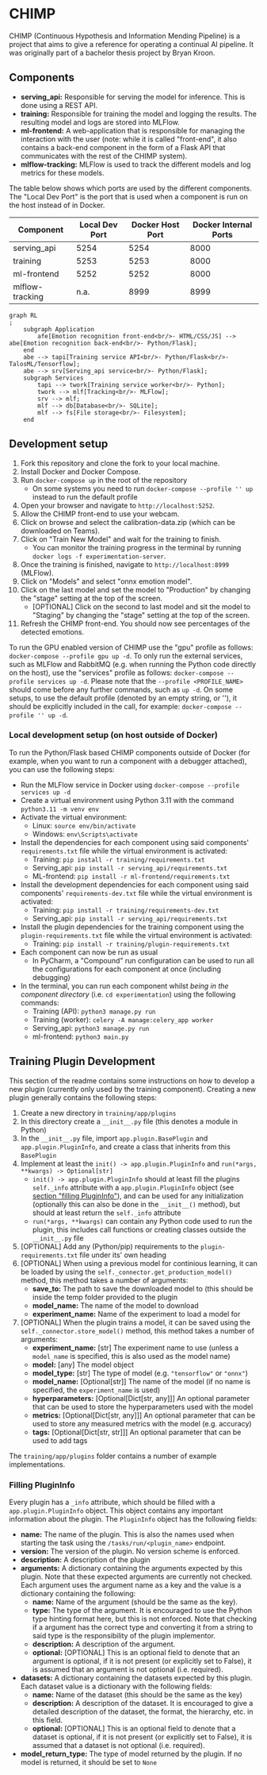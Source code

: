 # CHIMP

CHIMP (Continuous Hypothesis and Information Mending Pipeline) is a project that aims to give a reference for operating
a continual AI pipeline. It was originally part of a bachelor thesis project by Bryan Kroon.

## Components

- **serving_api:** Responsible for serving the model for inference. This is done using a REST API.
- **training:** Responsible for training the model and logging the results. The resulting model and logs are
  stored into MLFlow.
- **ml-frontend:** A web-application that is responsible for managing the interaction with the user (note: while it is
  called "front-end", it also contains a back-end component in the form of a Flask API that communicates with the rest
  of the CHIMP system).
- **mlflow-tracking:** MLFlow is used to track the different models and log metrics for these models.

The table below shows which ports are used by the different components. The "Local Dev Port" is the port that is used when a component is run on the host instead of in Docker.

| Component        | Local Dev Port | Docker Host Port | Docker Internal Ports |
|------------------|----------------|------------------|-----------------------|
| serving_api      | 5254           | 5254             | 8000                  |
| training         | 5253           | 5253             | 8000                  |
| ml-frontend      | 5252           | 5252             | 8000                  |
| mlflow-tracking  | n.a.           | 8999             | 8999                  |

```mermaid
graph RL
;
    subgraph Application
        afe[Emotion recognition front-end<br/>- HTML/CSS/JS] --> abe[Emotion recognition back-end<br/>- Python/Flask];
    end
    abe --> tapi[Training service API<br/>- Python/Flask<br/>- TalosML/Tensorflow];
    abe --> srv[Serving_api service<br/>- Python/Flask];
    subgraph Services
        tapi --> twork[Training service worker<br/>- Python];
        twork --> mlf[Tracking<br/>- MLFlow];
        srv --> mlf;
        mlf --> db[Database<br/>- SQLite];
        mlf --> fs[File storage<br/>- Filesystem];
    end
```

## Development setup

1. Fork this repository and clone the fork to your local machine.
2. Install Docker and Docker Compose.
3. Run `docker-compose up` in the root of the repository
   - On some systems you need to run `docker-compose --profile '' up` instead to run the default profile
4. Open your browser and navigate to `http://localhost:5252`.
5. Allow the CHIMP front-end to use your webcam.
6. Click on browse and select the calibration-data.zip (which can be downloaded on Teams).
7. Click on "Train New Model" and wait for the training to finish.
    - You can monitor the training progress in the terminal by running `docker logs -f experimentation-server`.
8. Once the training is finished, navigate to `http://localhost:8999` (MLFlow).
9. Click on "Models" and select "onnx emotion model".
10. Click on the last model and set the model to "Production" by changing the "stage" setting at the top of the screen.  
    - [OPTIONAL] Click on the second to last model and sit the model to "Staging" by changing the "stage" setting at the top of the screen.
11. Refresh the CHIMP front-end. You should now see percentages of the detected emotions.

To run the GPU enabled version of CHIMP use the "gpu" profile as follows: `docker-compose --profile gpu up -d`. To only
run the external services, such as MLFlow and RabbitMQ (e.g. when running the Python code directly on the host), use the "services" profile as
follows: `docker-compose --profile services up -d`. Please note that the `--profile <PROFILE_NAME>` should come before any
further commands, such as `up -d`. On some setups, to use the default profile (denoted by an empty string, or ''), it should be explicitly included in the call, for example: `docker-compose --profile '' up -d`.

### Local development setup (on host outside of Docker)
To run the Python/Flask based CHIMP components outside of Docker (for example, when you want to run a component with a debugger attached), you can use the following steps:
- Run the MLFlow service in Docker using `docker-compose --profile services up -d`
- Create a virtual environment using Python 3.11 with the command `python3.11 -m venv env`
- Activate the virtual environment:
    - Linux: `source env/bin/activate`
    - Windows: `env\Scripts\activate`
- Install the dependencies for each component using said components' `requirements.txt` file while the virtual environment is activated:
  - Training: `pip install -r training/requirements.txt`
  - Serving_api: `pip install -r serving_api/requirements.txt`
  - ML-frontend: `pip install -r ml-frontend/requirements.txt`
- Install the development dependencies for each component using said components' `requirements-dev.txt` file while the virtual environment is activated:
  - Training: `pip install -r training/requirements-dev.txt`
  - Serving_api: `pip install -r serving_api/requirements.txt`
- Install the plugin dependencies for the training component using the `plugin-requirements.txt` file while the virtual environment is activated:
  - Training: `pip install -r training/plugin-requirements.txt` 
- Each component can now be run as usual
  - In PyCharm, a "Compound" run configuration can be used to run all the configurations for each component at once (including debugging)
- In the terminal, you can run each component whilst _being in the component directory_ (i.e. `cd experimentation`) using the following commands:
  - Training (API): `python3 manage.py run`
  - Training (worker): `celery -A manage:celery_app worker`
  - Serving_api: `python3 manage.py run`
  - ml-frontend: `python3 main.py`

## Training Plugin Development
This section of the readme contains some instructions on how to develop a new plugin (currently only used by the training component). Creating a new plugin generally contains the following steps:
1. Create a new directory in `training/app/plugins`
2. In this directory create a `__init__.py` file (this denotes a module in Python)
3. In the `__init__.py` file, import `app.plugin.BasePlugin` and `app.plugin.PluginInfo`, and create a class that inherits from this `BasePlugin`
4. Implement at least the `init() -> app.plugin.PluginInfo` and `run(*args, **kwargs) -> Optional[str]`
   - `init() -> app.plugin.PluginInfo` should at least fill the plugins `self._info` attribute with a `app.plugin.PluginInfo` object (see [section "filling PluginInfo"](#filling-plugininfo)), and can be used for any initialization (optionally this can also be done in the `__init__()` method), but should at least return the `self._info` attribute
   - `run(*args, **kwargs)` can contain any Python code used to run the plugin, this includes call functions or creating classes outside the `__init__.py` file
5. [OPTIONAL] Add any (Python/pip) requirements to the `plugin-requirements.txt` file under its' own heading
6. [OPTIONAL] When using a previous model for continious learning, it can be loaded by using the `self._connector.get_production_model()` method, this method takes a number of arguments:
   - **save_to:** The path to save the downloaded model to (this should be inside the temp folder provided to the plugin
   - **model_name:** The name of the model to download
   - **experiment_name:** Name of the experiment to load a model for
8. [OPTIONAL] When the plugin trains a model, it can be saved using the `self._connector.store_model()` method, this method takes a number of arguments:
   - **experiment_name:** [str] The experiment name to use (unless a `model_name` is specified, this is also used as the model name)
   - **model:** [any] The model object
   - **model_type:** [str] The type of model (e.g. `"tensorflow"` or `"onnx"`)
   - **model_name:** [Optional[str]] The name of the model (if no name is specified, the `experiment_name` is used)
   - **hyperparameters:** [Optional[Dict[str, any]]] An optional parameter that can be used to store the hyperparameters used with the model
   - **metrics:** [Optional[Dict[str, any]]] An optional parameter that can be used to store any measured metrics with the model (e.g. accuracy)
   - **tags:** [Optional[Dict[str, str]]] An optional parameter that can be used to add tags

The `training/app/plugins` folder contains a number of example implementations.

### Filling PluginInfo
Every plugin has a `_info` attribute, which should be filled with a `app.plugin.PluginInfo` object. This object contains any important information about the plugin. The `PluginInfo` object has the following fields:
- **name:** The name of the plugin. This is also the names used when starting the task using the `/tasks/run/<plugin_name>` endpoint.
- **version:** The version of the plugin. No version scheme is enforced.
- **description:** A description of the plugin
- **arguments:** A dictionary containing the arguments expected by this plugin. Note that these expected arguments are currently not checked. Each argument uses the argument name as a key and the value is a dictionary containing the following:
  - **name:** Name of the argument (should be the same as the key).
  - **type:** The type of the argument. It is encouraged to use the Python type hinting format here, but this is not enforced. Note that checking if a argument has the correct type and converting it from a string to said type is the responsibility of the plugin implementor.
  - **description:** A description of the argument.
  - **optional:** [OPTIONAL] This is an optional field to denote that an argument is optional, if it is not present (or explicitly set to False), it is assumed that an argument is not optional (i.e. required).
- **datasets:** A dictionary containing the datasets expected by this plugin. Each dataset value is a dictionary with the following fields:
  - **name:** Name of the dataset (this should be the same as the key)
  - **description:** A description of the dataset. It is encouraged to give a detailed description of the dataset, the format, the hierarchy, etc. in this field.
  - **optional:** [OPTIONAL] This is an optional field to denote that a dataset is optional, if it is not present (or explicitly set to False), it is assumed that a dataset is not optional (i.e. required).
- **model_return_type:** The type of model returned by the plugin. If no model is returned, it should be set to `None`

